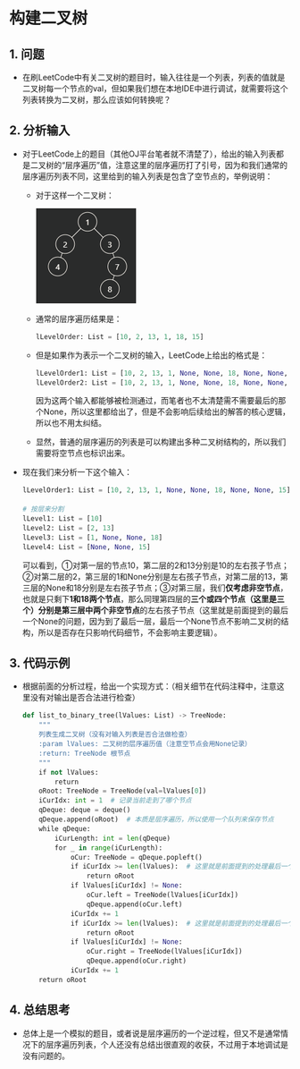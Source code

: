 # 构建二叉树

## 1. 问题

- 在刷LeetCode中有关二叉树的题目时，输入往往是一个列表，列表的值就是二叉树每一个节点的val，但如果我们想在本地IDE中进行调试，就需要将这个列表转换为二叉树，那么应该如何转换呢？

## 2. 分析输入

- 对于LeetCode上的题目（其他OJ平台笔者就不清楚了），给出的输入列表都是二叉树的“层序遍历”值，注意这里的层序遍历打了引号，因为和我们通常的层序遍历列表不同，这里给到的输入列表是包含了空节点的，举例说明：

  - 对于这样一个二叉树：

    ![image-20230411075523364](construct-binary-tree.assets/image-20230411075523364.png)

  - 通常的层序遍历结果是：

    ```python
    lLevelOrder: List = [10, 2, 13, 1, 18, 15]
    ```

  - 但是如果作为表示一个二叉树的输入，LeetCode上给出的格式是：

    ```python
    lLevelOrder1: List = [10, 2, 13, 1, None, None, 18, None, None, 15]
    lLevelOrder2: List = [10, 2, 13, 1, None, None, 18, None, None, 15, None]
    ```

    因为这两个输入都能够被检测通过，而笔者也不太清楚需不需要最后的那个None，所以这里都给出了，但是不会影响后续给出的解答的核心逻辑，所以也不用太纠结。

  - 显然，普通的层序遍历的列表是可以构建出多种二叉树结构的，所以我们需要将空节点也标识出来。

- 现在我们来分析一下这个输入：

  ```python
  lLevelOrder1: List = [10, 2, 13, 1, None, None, 18, None, None, 15]
  
  # 按层来分割
  lLevel1: List = [10]
  lLevel2: List = [2, 13]
  lLevel3: List = [1, None, None, 18]
  lLevel4: List = [None, None, 15]
  ```

  可以看到，①对第一层的节点10，第二层的2和13分别是10的左右孩子节点；②对第二层的2，第三层的1和None分别是左右孩子节点，对第二层的13，第三层的None和18分别是左右孩子节点；③对第三层，我们**仅考虑非空节点**，也就是只剩下**1和18两个节点**，那么同理第四层的**三个或四个节点（这里是三个）**分别是第三层中**两个非空节点**的左右孩子节点（这里就是前面提到的最后一个None的问题，因为到了最后一层，最后一个None节点不影响二叉树的结构，所以是否存在只影响代码细节，不会影响主要逻辑）。

## 3. 代码示例

- 根据前面的分析过程，给出一个实现方式：（相关细节在代码注释中，注意这里没有对输出是否合法进行检查）

  ```python
  def list_to_binary_tree(lValues: List) -> TreeNode:
      """
      列表生成二叉树（没有对输入列表是否合法做检查）
      :param lValues: 二叉树的层序遍历值（注意空节点会用None记录）
      :return: TreeNode 根节点
      """
      if not lValues:
          return
      oRoot: TreeNode = TreeNode(val=lValues[0])
      iCurIdx: int = 1  # 记录当前走到了哪个节点
      qDeque: deque = deque()
      qDeque.append(oRoot)  # 本质是层序遍历，所以使用一个队列来保存节点
      while qDeque:
          iCurLength: int = len(qDeque)
          for _ in range(iCurLength):
              oCur: TreeNode = qDeque.popleft()
              if iCurIdx >= len(lValues):  # 这里就是前面提到的处理最后一个不影响二叉树结构的空节点的方式
                  return oRoot
              if lValues[iCurIdx] != None:
                  oCur.left = TreeNode(lValues[iCurIdx])
                  qDeque.append(oCur.left)
              iCurIdx += 1
              if iCurIdx >= len(lValues):  # 这里就是前面提到的处理最后一个不影响二叉树结构的空节点的方式
                  return oRoot
              if lValues[iCurIdx] != None:
                  oCur.right = TreeNode(lValues[iCurIdx])
                  qDeque.append(oCur.right)
              iCurIdx += 1
      return oRoot
  ```

## 4. 总结思考

- 总体上是一个模拟的题目，或者说是层序遍历的一个逆过程，但又不是通常情况下的层序遍历列表，个人还没有总结出很直观的收获，不过用于本地调试是没有问题的。